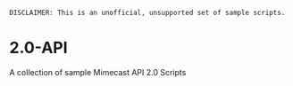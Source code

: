 ````
DISCLAIMER: This is an unofficial, unsupported set of sample scripts.
````

# 2.0-API
A collection of sample Mimecast API 2.0 Scripts
